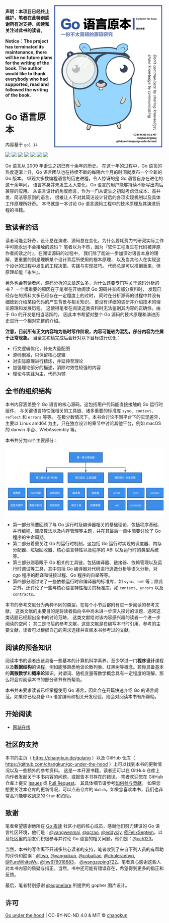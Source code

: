 <img src="book/assets/cover-cn-v2.png" alt="logo" height="450" align="right" style="margin: 5px; margin-bottom: 20px;" />

**声明：本项目已经终止维护，笔者在此特别感谢所有对支持、阅读和关注过此书的读者。**

**Notice：The project has terminated its maintenance, there will be no future plans for the writing of the book. The author would like to thank everybody who had supported, read and followed the writing of the book.**

# Go 语言原本

内容基于 `go1.14`

![](https://img.shields.io/badge/lang-简体中文-red.svg?longCache=true&style=flat-square)
![](https://img.shields.io/github/license/changkun/go-under-the-hood.svg?style=flat-square)
![](https://img.shields.io/badge/license-CC%20BY--NC--ND%204.0-lightgrey.svg?style=flat-square)
[![](https://img.shields.io/badge/chat-telegram-%232CA5E0.svg?logo=telegram&logoColor=white&style=flat-square)](https://t.me/joinchat/FEeulA4zgj2DsBbudBqMcQ)
[![](https://img.shields.io/badge/捐赠-微信-68b600.svg?style=popout-square&logo=WeChat)](https://changkun.de/golang/assets/wechat.jpg)
[![](https://img.shields.io/badge/捐赠-支付宝-00a2ef.svg?style=popout-square&logo=AliPay)](https://changkun.de/golang/assets/alipay.jpg)
[![](https://img.shields.io/badge/捐赠-PayPal-104098.svg?style=popout-square&logo=PayPal)](https://www.paypal.me/changkunde/4.99eur)

Go 语言从 2009 年诞生之初已有十余年的历史。
在这十年的过程中，Go 语言的热度逐渐上升，Go 语言团队也在持续不断的每隔六个月的时间就发布一个全新的 Go 版本。
纵观大多数编程语言的历史进程，令人惊讶的是 Go 语言自身在进化的这十余年间，
语言本身并未发生太大变化，Go 语言的用户能够持续不断写出向后兼容的应用。
从语言设计的角度而言，作为一门从诞生之初就考虑低成本、高并发、简洁等原则的语言，
很难让人不对其简洁设计背后的各项实现机制以及具体工作原理所好奇。
本书就是一本讨论 Go 语言源码工程中的技术原理及其演进历程的书籍。

## 致读者的话

读者可能会好奇，设计总在演进、源码总在变化，为什么要耗费力气研究实际工作中可能永远不会接触的源码？
笔者以为不然，因为『软件工程发生在代码被非原作者阅读之时』，在阅读源码的过程中，
我们除了能进一步加深对语言本身的理解，更重要的则是理解某个设计背后所使用的根本原理，
以及当其他人在实现这个设计的过程中发生的工程决策、实践与实现技巧。
代码总是可以推倒重来，但原理却能『永生』。

另外也会有读者问，源码分析的文章这么多，为什么还要专门写关于源码分析的书？
一个很重要的原因在于笔者在开始阅读 Go 源码并查阅部分资料时，
发现已经存在的资料大多已经存在一定程度上的过时，
同时在分析源码的过程中并没有细致到介绍某段代码的产生背景与相关知识，
更没有详细的调研并介绍技术的理论原理和发展历程。
这使得笔者在阅读这类资料时无法鉴别其内容的正确性。由于 Go 的开发是相当活跃的，
因此本书希望对整个 Go 源码的技术原理和演进历史进行一个相对完整的介绍。

**注意，目前所有正文内容均为临时写作阶段，内容可能较为混乱，部分内容为空属于正常现象。**
当全文初稿完成后会针对以下目标进行优化：

- 行文逻辑优化，补充大量配图
- 源码删减，只保留核心逻辑
- 对实际原理进行精炼，并延伸至理论
- 加强理论部分的描述，消除时效性较强的内容
- 理论与实践为主，代码为辅

## 全书的组织结构

本书内容涵盖整个 Go 语言的核心源码，这包括用户代码能直接接触的 Go 运行时组件、
与关键语言特性强相关的工具链、诸多重要的标准库 `sync`、`context`、`reflect` 和 `errors` 等等。
在极少数情况下，本书会讨论不同平台下的实现差异，主要以 Linux amd64 为主，只在独立设计的章节中讨论其他平台，例如 macOS 的 darwin 平台、WebAssembly 等。

本书共分为四个主要部分：

![](./book/assets/book.png)

- 第一部分简要回顾了与 Go 运行时及编译器相关的基础理论，包括程序基础、并行编程、调度算法以及内存管理等主题，并在其最后一章中简要讨论了 Go 程序的生命周期。
- 第二部分着重关注 Go 的运行时机制，这包括 Go 运行时实现的调度器、内存分配器、垃圾回收器、核心语言特性以及程序的 ABI 以及运行时的类型系统等。
- 第三部分则着眼于 Go 相关的工具链，包括编译器、链接器、依赖管理以及运行时调试等工具，其中包括 Go 编译器对代码进行逃逸分析等语义分析、对 cgo 程序的翻译和链接过程、Go 程序的自举等等。
- 第四部分则讨论了一些依赖运行时和编译器的标准库，如 `sync`、`net` 等；除此之外，还讨论了一些与核心语言特性相关的标准库，如 `context`、`errors` 以及 `contracts`。

本书的参考文献分为两种不同的类型。在每个小节后都附有进一步阅读的参考文献，
这类文献的主要目的是将读者指向书中尚未进一步深入探讨的话题，通常这类话题已经超出全书的讨论范畴，
这类文献给对该内容感兴趣的读者一个进一步阅读的空间；
其二是书后的参考文献，这些文献是在编写本书时引用、参考的主要文献，读者可以根据自己的需求选择并查阅本书参考过的文献。

## 阅读的预备知识

阅读本书的读者应该具备一些基本的计算机科学素养，至少学过一门**程序设计**课程以及**数据结构**的课程，例如能够熟悉地谈论散列表、红黑树等概念。若你具备基本的**离散数学**和**概率论**知识，对谓词、随机变量等数学概念具有一定程度的理解，那么将会对阅读本书的部分章节有所帮助。

本书并未要求读者已经掌握使用 Go 语言，因此会在开篇快速介绍 Go 的语言规范。如果你已经具备 Go 语言编码和相关开发经验，则会对阅读本书有所帮助。

## 开始阅读

- [网站在线](https://changkun.de/golang/)

## 社区的支持

本书的主页（ https://changkun.de/golang ）以及 GitHub 仓库（ https://github.com/changkun/go-under-the-hood ）上可以找到本书的更新情况以及一些额外的参考资料。
这是一本开源书籍，读者还可以在 GitHub 仓库上向作者发起关于本书内容的问题，或报告本书存在的错误。
笔者欢迎您在 GitHub 仓库上提交 [Issues](https://github.com/changkun/go-under-the-hood/issues/new/choose) 或 [Pull Request](https://github.com/changkun/go-under-the-hood/pulls)。
其具体细节请参考[如何参与贡献](https://github.com/changkun/go-under-the-hood/blob/master/CONTRIBUTING.md)。
如果您想要关注本仓库的更新情况，可以点击仓库的 `Watch`。如果您喜欢本书，我们也非常高兴能够收到您的 `Star` 和资助。

## 致谢

笔者希望感谢他所在 [Go 夜读](https://reading.developerlearning.cn/) 社区小组的核心成员，感谢他们努力建设的 Go 语言社区环境，他们是：[@yangwenmai](https://github.com/yangwenmai), [@qcrao](https://github.com/qcrao), [@eddycjy](https://github.com/eddycjy), [@FelixSeptem](https://github.com/FelixSeptem)，以及社区里的朋友们积极参与并讨论 Go 语言的相关问题，他们是：[@cch123](https://github.com/cch123)。

当然，本书的写作离不开诸多热心读者的支持，笔者收到了来自下列人员的有帮助的评价和勘误：[@two](https://github.com/two), [@yangxikun](https://github.com/yangxikun), [@cnbailian](https://github.com/cnbailian), [@choleraehyq](https://github.com/choleraehyq), [@PureWhiteWu](https://github.com/PureWhiteWu), [@hw676018683](https://github.com/hw676018683)， [@wangzeping722](https://github.com/wangzeping722)。笔者真心感谢这些人对本书内容的质疑与指正。当然，书中还可能有错误存在，希望得到更多的指正和反馈。

最后，笔者特别感谢 [@egonelbre](https://github.com/egonelbre/gophers) 所提供的 gopher 图片设计。

## 许可

[Go under the hood](https://github.com/changkun/go-under-the-hood) | CC-BY-NC-ND 4.0 & MIT &copy; [changkun](https://changkun.de)
